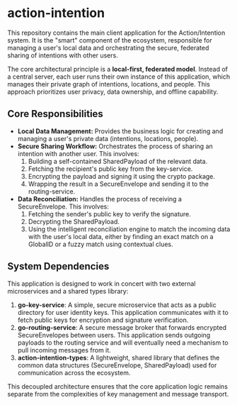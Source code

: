 # **action-intention**

This repository contains the main client application for the Action/Intention system. It is the "smart" component of the ecosystem, responsible for managing a user's local data and orchestrating the secure, federated sharing of intentions with other users.

The core architectural principle is a **local-first, federated model**. Instead of a central server, each user runs their own instance of this application, which manages their private graph of intentions, locations, and people. This approach prioritizes user privacy, data ownership, and offline capability.

## **Core Responsibilities**

* **Local Data Management:** Provides the business logic for creating and managing a user's private data (intentions, locations, people).
* **Secure Sharing Workflow:** Orchestrates the process of sharing an intention with another user. This involves:
    1. Building a self-contained SharedPayload of the relevant data.
    2. Fetching the recipient's public key from the key-service.
    3. Encrypting the payload and signing it using the crypto package.
    4. Wrapping the result in a SecureEnvelope and sending it to the routing-service.
* **Data Reconciliation:** Handles the process of receiving a SecureEnvelope. This involves:
    1. Fetching the sender's public key to verify the signature.
    2. Decrypting the SharedPayload.
    3. Using the intelligent reconciliation engine to match the incoming data with the user's local data, either by finding an exact match on a GlobalID or a fuzzy match using contextual clues.

## **System Dependencies**

This application is designed to work in concert with two external microservices and a shared types library:

1. **go-key-service**: A simple, secure microservice that acts as a public directory for user identity keys. This application communicates with it to fetch public keys for encryption and signature verification.
2. **go-routing-service**: A secure message broker that forwards encrypted SecureEnvelopes between users. This application sends outgoing payloads to the routing service and will eventually need a mechanism to pull incoming messages from it.
3. **action-intention-types**: A lightweight, shared library that defines the common data structures (SecureEnvelope, SharedPayload) used for communication across the ecosystem.

This decoupled architecture ensures that the core application logic remains separate from the complexities of key management and message transport.